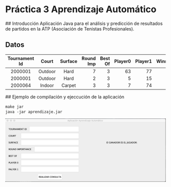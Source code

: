 # Práctica 3 Aprendizaje Automático

## Introducción
Aplicación Java para el análisis y predicción de resultados de partidos en la ATP (Asociación de Tenistas Profesionales).

## Datos

| Tournament Id   | Court         | Surface  | Round Imp | Best Of | Player0 | Player1 | Winner |
|:---------------:|:-------------:|:--------:| ---------:|--------:| -------:| -------:| ------:|
| 2000001         | Outdoor 	  | Hard     | 7         | 3       | 63      | 77      | 0      |
| 2000001         | Outdoor       | Hard     | 2         | 3       | 5       | 15      | 0      |
| 2000064   	  | Indoor        | Carpet   | 3         | 3       | 7       | 74      | 0      |

## Ejemplo de compilación y ejeccución de la aplicación
```
make jar
java -jar aprendizaje.jar
```
![](capturaGUI.png)